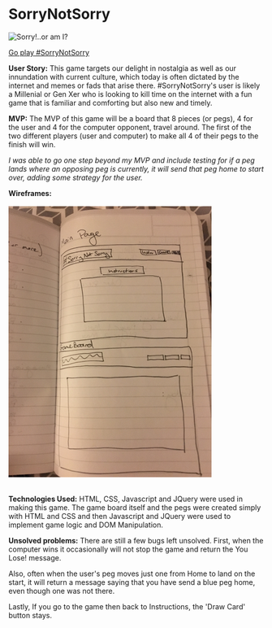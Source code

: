 # SorryNotSorry

![Sorry!..or am I?](http://www.clipartkid.com/images/188/sorry-game-clipart-sorry-the-game-of-sweet-Ym8wSg-clipart.jpg)

[Go play #SorryNotSorry](https://sincerelykristi.github.io/sorrynotsorry/)

**User Story:** This game targets our delight in nostalgia as well as our innundation with current culture, which today is often dictated by the internet and memes or fads that arise there. #SorryNotSorry's user is likely a Millenial or Gen Xer who is looking to kill time on the internet with a fun game that is familiar and comforting but also new and timely.

**MVP:** The MVP of this game will be a board that 8 pieces (or pegs), 4 for the user and 4 for the computer opponent, travel around. The first of the two different players (user and computer) to make all 4 of their pegs to the finish will win. 

*I was able to go one step beyond my MVP and include testing for if a peg lands where an opposing peg is currently, it will send that peg home to start over, adding some strategy for the user.*

**Wireframes:**
<br /><br />
<img src="wireframes.jpg" width="400">
<br /><br />

**Technologies Used:** HTML, CSS, Javascript and JQuery were used in making this game. 
The game board itself and the pegs were created simply with HTML and CSS and then Javascript and
JQuery were used to implement game logic and DOM Manipulation.

**Unsolved problems:** There are still a few bugs left unsolved. First, when the computer wins it
occasionally will not stop the game and return the You Lose! message. 

Also, often when the user's peg moves just one from Home to land on the start, it will return a message saying that you have send a blue peg home, even though one was not there.

Lastly, If you go to the game then back to Instructions, the 'Draw Card' button stays.




